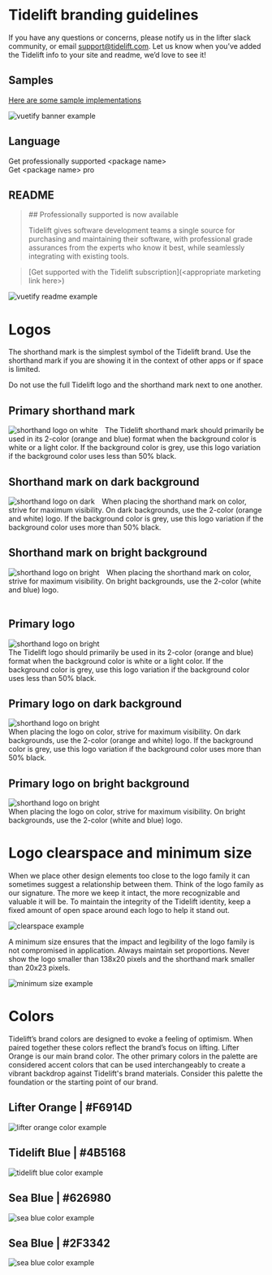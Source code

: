 # Tidelift branding guidelines
If you have any questions or concerns, please notify us in the lifter slack community, or email support@tidelift.com. Let us know when you’ve added the Tidelift info to your site and readme, we’d love to see it!

## Samples  
[Here are some sample implementations](https://github.com/tidelift/lifter-stuff/tree/master/marketing-assets/sample-implementations)  
  
![vuetify banner example](branding-guidelines-assets/vuetify-banner.png)

## Language  
Get professionally supported \<package name>  
Get \<package name> pro  

## README 
> \## Professionally supported <package name> is now available  
>  
> Tidelift gives software development teams a single source for purchasing and maintaining their software, with professional grade assurances from the experts who know it best, while seamlessly integrating with existing tools.

> \[Get supported <package name> with the Tidelift subscription](\<appropriate marketing link here>)
  
![vuetify readme example](branding-guidelines-assets/vuetify-readme.png)  

# Logos 
The shorthand mark is the simplest symbol of the Tidelift brand. Use the shorthand mark if you are showing it in the context of other apps or if space is limited.  

Do not use the full Tidelift logo and the shorthand mark next to one another.  

## Primary shorthand mark
<img style="float: left; margin-right: 1em;" src="branding-guidelines-assets/shorthand-on-white.png" alt="shorthand logo on white">  
The Tidelift shorthand mark should primarily be used in its 2-color (orange and blue) format when the background color is white or a light color. If the background color is grey, use this logo variation if the background color uses less than 50% black.  
<br style="clear: left;"/>
  
## Shorthand mark on dark background
<img style="float: left; margin-right: 1em;" src="branding-guidelines-assets/shorthand-on-dark.png" alt="shorthand logo on dark">  
When placing the shorthand mark on color, strive for maximum visibility. On dark backgrounds, use the 2-color (orange and white) logo. If the background color is grey, use this logo variation if the background color uses more than 50% black.
<br style="clear: left;"/>

## Shorthand mark on bright background
<img style="float: left; margin-right: 1em;" src="branding-guidelines-assets/shorthand-on-bright.png" alt="shorthand logo on bright"> 
When placing the shorthand mark on color, strive for maximum visibility. On bright backgrounds, use the 2-color (white and blue) logo.
<br style="clear: left;"/>
<br />

## Primary logo
![shorthand logo on bright](branding-guidelines-assets/wordmark-on-white.png)  
The Tidelift logo should primarily be used in its 2-color (orange and blue) format when the background color is white or a light color. If the background color is grey, use this logo variation if the background color uses less than 50% black. 

## Primary logo on dark background
![shorthand logo on bright](branding-guidelines-assets/wordmark-on-dark.png)  
When placing the logo on color, strive for maximum visibility. On dark backgrounds, use the 2-color (orange and white) logo. If the background color is grey, use this logo variation if the background color uses more than 50% black.

## Primary logo on bright background
![shorthand logo on bright](branding-guidelines-assets/wordmark-on-bright.png)  
When placing the logo on color, strive for maximum visibility. On bright backgrounds, use the 2-color (white and blue) logo.

# Logo clearspace and minimum size
When we place other design elements too close to the logo family it can sometimes suggest a relationship between them. Think of the logo family as our signature. The more we keep it intact, the more recognizable and valuable it will be. To maintain the integrity of the Tidelift identity, keep a fixed amount of open space around each logo to help it stand out.  
  
![clearspace example](branding-guidelines-assets/clearspace.png)  
  
A minimum size ensures that the impact and legibility of the logo family is not compromised in application. Always maintain set proportions. Never show the logo smaller than 138x20 pixels 
and the shorthand mark smaller than 20x23 pixels.  
  
![minimum size example](branding-guidelines-assets/minimum-size.png)  

# Colors
Tidelift’s brand colors are designed to evoke a feeling of optimism. When paired together these colors reflect the brand’s focus on lifting. Lifter Orange is our main brand color. The other primary colors in the palette are considered accent colors that can be used interchangeably to create a vibrant backdrop against Tidelift's brand materials. Consider this palette the foundation or the starting point of our brand. 

## Lifter Orange | #F6914D
![lifter orange color example](branding-guidelines-assets/lifter-orange.png) 

## Tidelift Blue | #4B5168
![tidelift blue color example](branding-guidelines-assets/tidelift-blue.png) 

## Sea Blue | #626980
![sea blue color example](branding-guidelines-assets/sea-blue.png) 

## Sea Blue | #2F3342
![sea blue color example](branding-guidelines-assets/sea-blue.png) 
